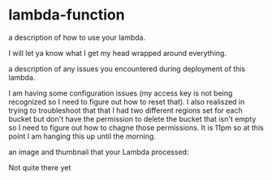 # lambda-function

a description of how to use your lambda.

I will let ya know what I get my head wrapped around everything.

a description of any issues you encountered during deployment of this lambda.

I am having some configuration issues (my access key is not being recognized so I need to figure out how to reset that). I also realiszed in trying to troubleshoot that that I had two different regions set for each bucket but don't have the permission to delete the bucket that isn't empty so I need to figure out how to chagne those permissions. It is 11pm so at this point I am hanging this up until the morning.

an image and thumbnail that your Lambda processed:

Not quite there yet